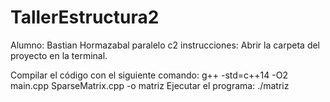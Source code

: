 # TallerEstructura2
Alumno: Bastian Hormazabal
paralelo c2
instrucciones: 
Abrir la carpeta del proyecto en la terminal.

Compilar el código con el siguiente comando:
g++ -std=c++14 -O2 main.cpp SparseMatrix.cpp -o matriz
Ejecutar el programa:
./matriz

